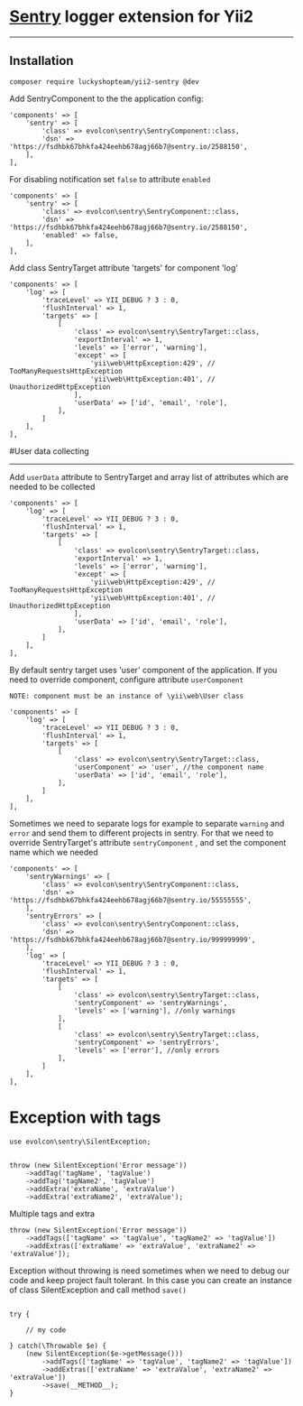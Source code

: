 # [Sentry](https://sentry.io) logger extension for Yii2
-------------
Installation
---------
```
composer require luckyshopteam/yii2-sentry @dev
```

Add SentryComponent to the the application config:
```
'components' => [
    'sentry' => [
        'class' => evolcon\sentry\SentryComponent::class,
        'dsn' => 'https://fsdhbk67bhkfa424eehb678agj66b7@sentry.io/2588150',
    ],
],
```

For disabling notification set `false` to attribute `enabled`
```
'components' => [
    'sentry' => [
        'class' => evolcon\sentry\SentryComponent::class,
        'dsn' => 'https://fsdhbk67bhkfa424eehb678agj66b7@sentry.io/2588150',
        'enabled' => false,
    ],
],
```

Add class SentryTarget attribute 'targets' for component 'log'
```
'components' => [
    'log' => [
        'traceLevel' => YII_DEBUG ? 3 : 0,
        'flushInterval' => 1,
        'targets' => [
            [
                'class' => evolcon\sentry\SentryTarget::class,
                'exportInterval' => 1,
                'levels' => ['error', 'warning'],
                'except' => [
                    'yii\web\HttpException:429', // TooManyRequestsHttpException
                    'yii\web\HttpException:401', // UnauthorizedHttpException
                ],
                'userData' => ['id', 'email', 'role'],
            ],
        ]
    ],
],
```

#User data collecting
__________________
Add ``userData`` attribute to SentryTarget and array list of attributes which are needed to be collected 

```
'components' => [
    'log' => [
        'traceLevel' => YII_DEBUG ? 3 : 0,
        'flushInterval' => 1,
        'targets' => [
            [
                'class' => evolcon\sentry\SentryTarget::class,
                'exportInterval' => 1,
                'levels' => ['error', 'warning'],
                'except' => [
                    'yii\web\HttpException:429', // TooManyRequestsHttpException
                    'yii\web\HttpException:401', // UnauthorizedHttpException
                ],
                'userData' => ['id', 'email', 'role'],
            ],
        ]
    ],
],
```

By default sentry target uses 'user' component of the application. If you need to override component, configure attribute `userComponent`

`NOTE: component must be an instance of \yii\web\User class`

```
'components' => [
    'log' => [
        'traceLevel' => YII_DEBUG ? 3 : 0,
        'flushInterval' => 1,
        'targets' => [
            [
                'class' => evolcon\sentry\SentryTarget::class,
                'userComponent' => 'user', //the component name
                'userData' => ['id', 'email', 'role'],
            ],
        ]
    ],
],
```

Sometimes we need to separate logs for example to separate `warning` and `error` and send them to different projects in sentry.
For that we need to override SentryTarget's attribute `sentryComponent` , and set the component name which we needed


```
'components' => [
    'sentryWarnings' => [
        'class' => evolcon\sentry\SentryComponent::class,
        'dsn' => 'https://fsdhbk67bhkfa424eehb678agj66b7@sentry.io/55555555',
    ],
    'sentryErrors' => [
        'class' => evolcon\sentry\SentryComponent::class,
        'dsn' => 'https://fsdhbk67bhkfa424eehb678agj66b7@sentry.io/999999999',
    ],
    'log' => [
        'traceLevel' => YII_DEBUG ? 3 : 0,
        'flushInterval' => 1,
        'targets' => [
            [
                'class' => evolcon\sentry\SentryTarget::class,
                'sentryComponent' => 'sentryWarnings',
                'levels' => ['warning'], //only warnings
            ],
            [
                'class' => evolcon\sentry\SentryTarget::class,
                'sentryComponent' => 'sentryErrors',
                'levels' => ['error'], //only errors
            ],
        ]
    ],
],
```

# Exception with tags

```
use evolcon\sentry\SilentException;


throw (new SilentException('Error message'))
    ->addTag('tagName', 'tagValue')
    ->addTag('tagName2', 'tagValue')
    ->addExtra('extraName', 'extraValue')
    ->addExtra('extraName2', 'extraValue');

```

Multiple tags and extra

```
throw (new SilentException('Error message'))
    ->addTags(['tagName' => 'tagValue', 'tagName2' => 'tagValue'])
    ->addExtras(['extraName' => 'extraValue', 'extraName2' => 'extraValue']);
```

Exception without throwing is need sometimes when we need to debug our code and keep project fault tolerant.
In this case you can create an instance of class SilentException and call method `save()`


```

try {

    // my code

} catch(\Throwable $e) {
    (new SilentException($e->getMessage()))
        ->addTags(['tagName' => 'tagValue', 'tagName2' => 'tagValue'])
        ->addExtras(['extraName' => 'extraValue', 'extraName2' => 'extraValue'])
        ->save(__METHOD__);
}

```

